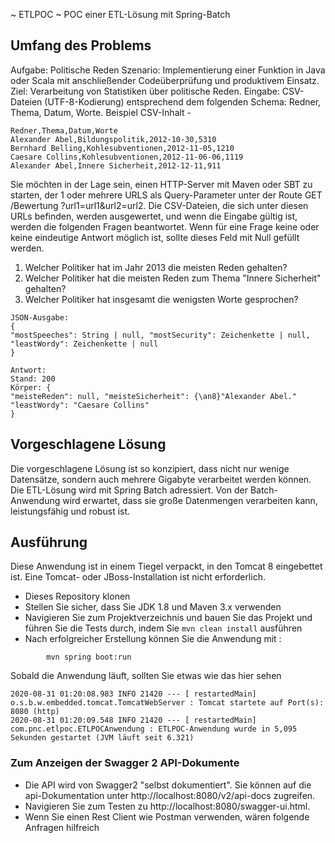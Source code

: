 ~ ETLPOC ~
POC einer ETL-Lösung mit Spring-Batch

## Umfang des Problems
Aufgabe: Politische Reden
Szenario: Implementierung einer Funktion in Java oder Scala mit anschließender Codeüberprüfung und produktivem Einsatz.
Ziel: Verarbeitung von Statistiken über politische Reden.
Eingabe: CSV-Dateien (UTF-8-Kodierung) entsprechend dem folgenden Schema:
Redner, Thema, Datum, Worte. Beispiel CSV-Inhalt -

```
Redner,Thema,Datum,Worte
Alexander Abel,Bildungspolitik,2012-10-30,5310 
Bernhard Belling,Kohlesubventionen,2012-11-05,1210 
Caesare Collins,Kohlesubventionen,2012-11-06-06,1119
Alexander Abel,Innere Sicherheit,2012-12-11,911

```

Sie möchten in der Lage sein, einen HTTP-Server mit Maven oder SBT zu starten, der 1 oder mehrere URLS als Query-Parameter unter der Route 
GET /Bewertung ?url1=url1&url2=url2.
Die CSV-Dateien, die sich unter diesen URLs befinden, werden ausgewertet, und wenn die Eingabe gültig ist, werden die folgenden Fragen beantwortet. 
Wenn für eine Frage keine oder keine eindeutige Antwort möglich ist, sollte dieses Feld mit Null gefüllt werden.
1. Welcher Politiker hat im Jahr 2013 die meisten Reden gehalten?
2. Welcher Politiker hat die meisten Reden zum Thema "Innere Sicherheit" gehalten? 
3. Welcher Politiker hat insgesamt die wenigsten Worte gesprochen?

```
JSON-Ausgabe:
{
"mostSpeeches": String | null, "mostSecurity": Zeichenkette | null, "leastWordy": Zeichenkette | null
}
```

```
Antwort:
Stand: 200
Körper: {
"meisteReden": null, "meisteSicherheit": {\an8}"Alexander Abel." "leastWordy": "Caesare Collins"
}
```

## Vorgeschlagene Lösung
Die vorgeschlagene Lösung ist so konzipiert, dass nicht nur wenige Datensätze, sondern auch mehrere Gigabyte verarbeitet werden können.
Die ETL-Lösung wird mit Spring Batch adressiert. Von der Batch-Anwendung wird erwartet, dass sie große Datenmengen verarbeiten kann, leistungsfähig und robust ist. 

## Ausführung
Diese Anwendung ist in einem Tiegel verpackt, in den Tomcat 8 eingebettet ist. Eine Tomcat- oder JBoss-Installation ist nicht erforderlich. 

* Dieses Repository klonen 
* Stellen Sie sicher, dass Sie JDK 1.8 und Maven 3.x verwenden
* Navigieren Sie zum Projektverzeichnis und bauen Sie das Projekt und führen Sie die Tests durch, indem Sie ```mvn clean install``` ausführen
* Nach erfolgreicher Erstellung können Sie die Anwendung mit :
```
        mvn spring boot:run

```

Sobald die Anwendung läuft, sollten Sie etwas wie das hier sehen

```
2020-08-31 01:20:08.983 INFO 21420 --- [ restartedMain] o.s.b.w.embedded.tomcat.TomcatWebServer : Tomcat startete auf Port(s): 8080 (http)
2020-08-31 01:20:09.548 INFO 21420 --- [ restartedMain] com.pnc.etlpoc.ETLPOCAnwendung : ETLPOC-Anwendung wurde in 5,095 Sekunden gestartet (JVM läuft seit 6.321)
```

### Zum Anzeigen der Swagger 2 API-Dokumente

* Die API wird von Swagger2 "selbst dokumentiert". Sie können auf die api-Dokumentation unter http://localhost:8080/v2/api-docs zugreifen.
* Navigieren Sie zum Testen zu http://localhost:8080/swagger-ui.html.
* Wenn Sie einen Rest Client wie Postman verwenden, wären folgende Anfragen hilfreich

